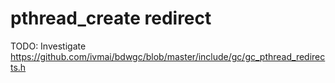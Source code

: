 # pthread_create redirect

TODO: Investigate https://github.com/ivmai/bdwgc/blob/master/include/gc/gc_pthread_redirects.h
